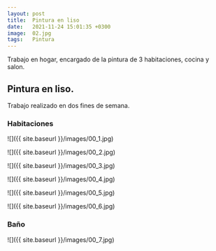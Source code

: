 ```yaml
---
layout: post
title:  Pintura en liso
date:   2021-11-24 15:01:35 +0300
image:  02.jpg
tags:   Pintura
---
```

Trabajo en hogar, encargado de la pintura de 3 habitaciones, cocina y salon.

## Pintura en liso.

Trabajo realizado en dos fines de semana.

### Habitaciones

![]({{ site.baseurl }}/images/00_1.jpg)

![]({{ site.baseurl }}/images/00_2.jpg)

![]({{ site.baseurl }}/images/00_3.jpg)

![]({{ site.baseurl }}/images/00_4.jpg)

![]({{ site.baseurl }}/images/00_5.jpg)

![]({{ site.baseurl }}/images/00_6.jpg)

### Baño

![]({{ site.baseurl }}/images/00_7.jpg)